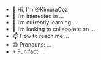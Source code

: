- 👋 Hi, I’m @KimuraCoz
- 👀 I’m interested in ...
- 🌱 I’m currently learning ...
- 💞️ I’m looking to collaborate on ...
- 📫 How to reach me ...
- 😄 Pronouns: ...
- ⚡ Fun fact: ...

<!---
KimuraCoz/KimuraCoz is a ✨ special ✨ repository because its `README.md` (this file) appears on your GitHub profile.
You can click the Preview link to take a look at your changes.
--->
